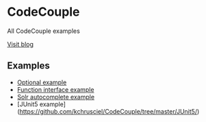 # CodeCouple
All CodeCouple examples


[Visit blog](http://codecouple.pl)

## Examples
- [Optional example](https://github.com/kchrusciel/CodeCouple/tree/master/Optional/)
- [Function interface example](https://github.com/kchrusciel/CodeCouple/tree/master/FunctionalInterface/)
- [Solr autocomplete example](https://github.com/kchrusciel/CodeCouple/tree/master/SolrAutocomplete)
- [JUnit5 example] (https://github.com/kchrusciel/CodeCouple/tree/master/JUnit5/)
